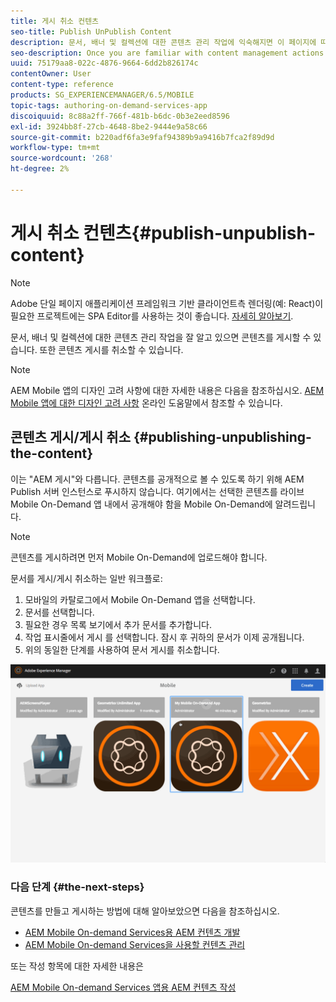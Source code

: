 ```yaml
---
title: 게시 취소 컨텐츠
seo-title: Publish UnPublish Content
description: 문서, 배너 및 컬렉션에 대한 콘텐츠 관리 작업에 익숙해지면 이 페이지에 따라 콘텐츠를 게시하는 방법에 대해 알아보십시오. 또한 콘텐츠 게시를 취소할 수 있습니다.
seo-description: Once you are familiar with content management actions on articles, banners, and collections, follow this page to learn about how you can publish your content. Also you can unpublish your content.
uuid: 75179aa8-022c-4876-9664-6dd2b826174c
contentOwner: User
content-type: reference
products: SG_EXPERIENCEMANAGER/6.5/MOBILE
topic-tags: authoring-on-demand-services-app
discoiquuid: 8c88a2ff-766f-481b-b6dc-0b3e2eed8596
exl-id: 3924bb8f-27cb-4648-8be2-9444e9a58c66
source-git-commit: b220adf6fa3e9faf94389b9a9416b7fca2f89d9d
workflow-type: tm+mt
source-wordcount: '268'
ht-degree: 2%

---
```


# 게시 취소 컨텐츠{#publish-unpublish-content}

>[!NOTE]
>
>Adobe 단일 페이지 애플리케이션 프레임워크 기반 클라이언트측 렌더링(예: React)이 필요한 프로젝트에는 SPA Editor를 사용하는 것이 좋습니다. [자세히 알아보기](/help/sites-developing/spa-overview.md).

문서, 배너 및 컬렉션에 대한 콘텐츠 관리 작업을 잘 알고 있으면 콘텐츠를 게시할 수 있습니다. 또한 콘텐츠 게시를 취소할 수 있습니다.

>[!NOTE]
>
>AEM Mobile 앱의 디자인 고려 사항에 대한 자세한 내용은 다음을 참조하십시오. [AEM Mobile 앱에 대한 디자인 고려 사항](https://helpx.adobe.com/digital-publishing-solution/help/design-app.html) 온라인 도움말에서 참조할 수 있습니다.

## 콘텐츠 게시/게시 취소 {#publishing-unpublishing-the-content}

이는 &quot;AEM 게시&quot;와 다릅니다. 콘텐츠를 공개적으로 볼 수 있도록 하기 위해 AEM Publish 서버 인스턴스로 푸시하지 않습니다. 여기에서는 선택한 콘텐츠를 라이브 Mobile On-Demand 앱 내에서 공개해야 함을 Mobile On-Demand에 알려드립니다.

>[!NOTE]
>
>콘텐츠를 게시하려면 먼저 Mobile On-Demand에 업로드해야 합니다.

문서를 게시/게시 취소하는 일반 워크플로:

1. 모바일의 카탈로그에서 Mobile On-Demand 앱을 선택합니다.
1. 문서를 선택합니다.
1. 필요한 경우 목록 보기에서 추가 문서를 추가합니다.
1. 작업 표시줄에서 게시 를 선택합니다. 잠시 후 귀하의 문서가 이제 공개됩니다.
1. 위의 동일한 단계를 사용하여 문서 게시를 취소합니다.

<!-- FAIL >>[!NOTE]
>
>Generally, you should preflight before publishing. See [Previewing with Preflight](/content/docs/en/aem/6-3/administer/mobile-apps/aem-mobile/previewing-with-preflight-on-demand-services.md) for more details.-->

![chlimage_1-9](assets/chlimage_1-9.gif)

### 다음 단계 {#the-next-steps}

콘텐츠를 만들고 게시하는 방법에 대해 알아보았으면 다음을 참조하십시오.

* [AEM Mobile On-demand Services용 AEM 컨텐츠 개발](/help/mobile/aem-mobile-on-demand.md)
* [AEM Mobile On-demand Services을 사용할 컨텐츠 관리](/help/mobile/aem-mobile.md)

또는 작성 항목에 대한 자세한 내용은

[AEM Mobile On-demand Services 앱용 AEM 컨텐츠 작성](/help/mobile/mobile-apps-ondemand.md)
